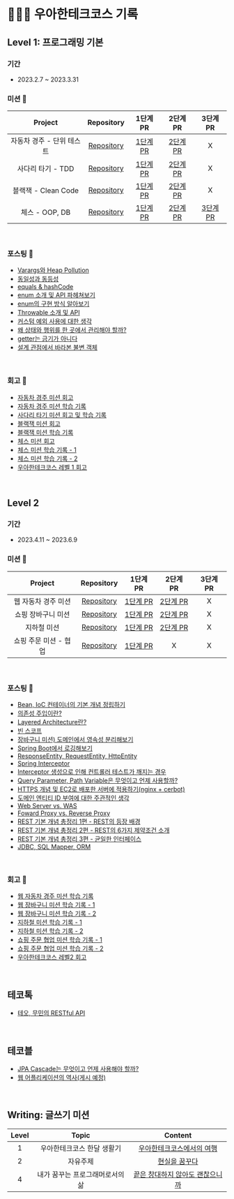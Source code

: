 # 🏃🏻‍♂️ 우아한테크코스 기록

## Level 1: 프로그래밍 기본
### 기간
- 2023.2.7 ~ 2023.3.31


### 미션 🚀

| Project | Repository | 1단계 PR | 2단계 PR | 3단계 PR |
|:-----:|:-----:|:-----:|:-----:|:-----:|
|자동차 경주 - 단위 테스트 <br>|[Repository](https://github.com/woowacourse/java-racingcar/tree/woosung1223)|[1단계 PR](https://github.com/woowacourse/java-racingcar/pull/484)|[2단계 PR](https://github.com/woowacourse/java-racingcar/pull/590)| X
|사다리 타기 - TDD <br>|[Repository](https://github.com/woowacourse/java-ladder/tree/woosung1223)|[1단계 PR](https://github.com/woowacourse/java-ladder/pull/96)|[2단계 PR](https://github.com/woowacourse/java-ladder/pull/194)| X
|블랙잭 - Clean Code <br>|[Repository](https://github.com/woowacourse/java-blackjack/tree/woosung1223)|[1단계 PR](https://github.com/woowacourse/java-blackjack/pull/421)|[2단계 PR](https://github.com/woowacourse/java-blackjack/pull/527)| X
|체스 - OOP, DB <br>|[Repository](https://github.com/woowacourse/java-chess/tree/woosung1223)|[1단계 PR](https://github.com/woowacourse/java-chess/pull/460)|[2단계 PR](https://github.com/woowacourse/java-chess/pull/536)|[3단계 PR](https://github.com/woowacourse/java-chess/pull/588)

<br>

### 포스팅 📝
- [Varargs와 Heap Pollution](https://dev-ws.tistory.com/31)
- [동일성과 동등성](https://dev-ws.tistory.com/32)
- [equals & hashCode](https://dev-ws.tistory.com/34)
- [enum 소개 및 API 파헤쳐보기](https://dev-ws.tistory.com/35)
- [enum의 구현 방식 알아보기](https://dev-ws.tistory.com/36)
- [Throwable 소개 및 API](https://dev-ws.tistory.com/37)
- [커스텀 예외 사용에 대한 생각](https://dev-ws.tistory.com/39)
- [왜 상태와 행위를 한 곳에서 관리해야 할까?](https://dev-ws.tistory.com/40)
- [getter는 금기가 아니다](https://dev-ws.tistory.com/42)
- [설계 관점에서 바라본 불변 객체](https://dev-ws.tistory.com/43)

<br>

### 회고 🤔
- [자동차 경주 미션 회고](https://dev-ws.tistory.com/29)
- [자동차 경주 미션 학습 기록](https://dev-ws.tistory.com/28)
- [사다리 타기 미션 회고 및 학습 기록](https://dev-ws.tistory.com/38)
- [블랙잭 미션 회고](https://dev-ws.tistory.com/41)
- [블랙잭 미션 학습 기록](https://dev-ws.tistory.com/46)
- [체스 미션 회고](https://dev-ws.tistory.com/44)
- [체스 미션 학습 기록 - 1](https://dev-ws.tistory.com/47)
- [체스 미션 학습 기록 - 2](https://dev-ws.tistory.com/48)
- [우아한테크코스 레벨 1 회고](https://dev-ws.tistory.com/49)

<br> 

## Level 2
### 기간
- 2023.4.11 ~ 2023.6.9

### 미션 🚀

| Project | Repository | 1단계 PR | 2단계 PR | 3단계 PR |
|:-----:|:-----:|:-----:|:-----:|:-----:|
|웹 자동차 경주 미션 <br>|[Repository](https://github.com/woowacourse/jwp-racingcar/tree/woosung1223)|[1단계 PR](https://github.com/woowacourse/jwp-racingcar/pull/63)|[2단계 PR](https://github.com/woowacourse/jwp-racingcar/pull/133)| X
|쇼핑 장바구니 미션 <br>|[Repository](https://github.com/woowacourse/jwp-shopping-cart/tree/woosung1223)|[1단계 PR](https://github.com/woowacourse/jwp-shopping-cart/pull/247)|[2단계 PR](https://github.com/woowacourse/jwp-shopping-cart/pull/306)| X
|지하철 미션 <br>|[Repository](https://github.com/woowacourse/jwp-subway-path/tree/woosung1223)|[1단계 PR](https://github.com/woowacourse/jwp-subway-path/pull/9)|[2단계 PR](https://github.com/woowacourse/jwp-subway-path/pull/161)| X
|쇼핑 주문 미션 - 협업 <br>|[Repository](https://github.com/woowacourse/jwp-shopping-order/tree/woosung1223)|[1단계 PR](https://github.com/woowacourse/jwp-shopping-order/pull/91)| X | X

<br> 

### 포스팅 📝
- [Bean, IoC 컨테이너의 기본 개념 정립하기](https://dev-ws.tistory.com/51)
- [의존성 주입이란?](https://dev-ws.tistory.com/52)
- [Layered Architecture란?](https://dev-ws.tistory.com/53)
- [빈 스코프](https://dev-ws.tistory.com/54)
- [장바구니 미션) 도메인에서 영속성 분리해보기](https://dev-ws.tistory.com/55)
- [Spring Boot에서 로깅해보기](https://dev-ws.tistory.com/56)
- [ResponseEntity, RequestEntity, HttpEntity](https://dev-ws.tistory.com/57)
- [Spring Interceptor](https://dev-ws.tistory.com/58)
- [Interceptor 생성으로 인해 컨트롤러 테스트가 깨지는 경우](https://dev-ws.tistory.com/59)
- [Query Parameter, Path Variable은 무엇이고 언제 사용할까?](https://dev-ws.tistory.com/61)
- [HTTPS 개념 및 EC2로 배포한 서버에 적용하기(nginx + cerbot)](https://dev-ws.tistory.com/65)
- [도메인 엔티티 ID 부여에 대한 주관적인 생각](https://dev-ws.tistory.com/66)
- [Web Server vs. WAS](https://dev-ws.tistory.com/67)
- [Foward Proxy vs. Reverse Proxy](https://dev-ws.tistory.com/68)
- [REST 기본 개념 총정리 1편 - REST의 등장 배경](https://dev-ws.tistory.com/71)
- [REST 기본 개념 총정리 2편 - REST의 6가지 제약조건 소개](https://dev-ws.tistory.com/72)
- [REST 기본 개념 총정리 3편 - 균일한 인터페이스](https://dev-ws.tistory.com/73)
- [JDBC, SQL Mapper, ORM](https://dev-ws.tistory.com/74)

<br> 

### 회고  🤔
- [웹 자동차 경주 미션 학습 기록](https://dev-ws.tistory.com/62)
- [웹 장바구니 미션 학습 기록 - 1](https://dev-ws.tistory.com/63)
- [웹 장바구니 미션 학습 기록 - 2](https://dev-ws.tistory.com/64)
- [지하철 미션 학습 기록 - 1](https://dev-ws.tistory.com/69)
- [지하철 미션 학습 기록 - 2](https://dev-ws.tistory.com/70)
- [쇼핑 주문 협업 미션 학습 기록 - 1](https://dev-ws.tistory.com/75)
- [쇼핑 주문 협업 미션 학습 기록 - 2](https://dev-ws.tistory.com/77)
- [우아한테크코스 레벨2 회고](https://dev-ws.tistory.com/78)

<br> 

## 테코톡

- [테오, 무민의 RESTful API](https://www.youtube.com/watch?v=Tm2mja5_dZs&t=1s)

<br>

## 테코블
- [JPA Cascade는 무엇이고 언제 사용해야 할까?](https://tecoble.techcourse.co.kr/post/2023-08-14-JPA-Cascade/)
- [웹 어플리케이션의 역사(게시 예정)](https://ink-chestnut-bd2.notion.site/5d5ad1b51f57498aad4d5b1a3fbf5e72?pvs=4)

<br>

## Writing: 글쓰기 미션

| Level | Topic | Content |
|:-----:|:-----:|:-----:|
|1 <br>|우아한테크코스 한달 생활기|[우아한테크코스에서의 여행](https://github.com/woosung1223/woowa-writing-5/blob/main/%08LEVEL1.md)|
|2 <br>|자유주제|[현실을 꿈꾸다](https://github.com/woosung1223/woowa-writing-5/blob/main/LEVEL2.md) |
|4 <br>|내가 꿈꾸는 프로그래머로서의 삶|[끝은 창대하지 않아도 괜찮으니까](https://github.com/woosung1223/woowa-writing-5/blob/main/LEVEL4.md) |
